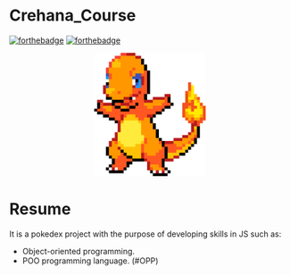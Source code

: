 # Crehana_Course

[![forthebadge](https://forthebadge.com/images/badges/made-with-javascript.svg)](https://forthebadge.com)
[![forthebadge](http://forthebadge.com/images/badges/built-with-love.svg)](http://forthebadge.com)

<div align="center">
<img src="https://github.com/DraCaligari/DS2022/blob/main/Archivos/PinClipart.com_charmander-clipart_3027530.png?raw=true" width="200" heigth="200" />
</div>

# Resume

It is a pokedex project with the purpose of developing skills in JS such as:
- Object-oriented programming.
- POO programming language. (#OPP)
